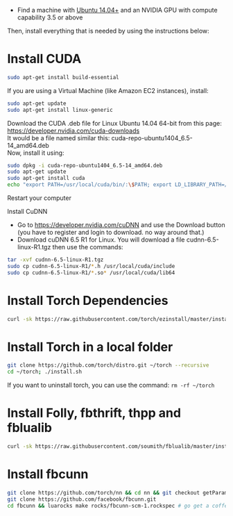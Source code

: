 - Find a machine with [Ubuntu 14.04+](http://www.ubuntu.com/) and an NVIDIA GPU with compute capability 3.5 or above

Then, install everything that is needed by using the instructions below:

Install CUDA
=============
```bash
sudo apt-get install build-essential
```

If you are using a Virtual Machine (like Amazon EC2 instances), install:
```bash
sudo apt-get update
sudo apt-get install linux-generic
```

Download the CUDA .deb file for Linux Ubuntu 14.04 64-bit from this page: https://developer.nvidia.com/cuda-downloads  
It would be a file named similar this: cuda-repo-ubuntu1404_6.5-14_amd64.deb  
Now, install it using:
```bash
sudo dpkg -i cuda-repo-ubuntu1404_6.5-14_amd64.deb
sudo apt-get update
sudo apt-get install cuda
echo "export PATH=/usr/local/cuda/bin/:\$PATH; export LD_LIBRARY_PATH=/usr/local/cuda/lib64/:\$LD_LIBRARY_PATH; " >>~/.bashrc && source ~/.bashrc
```

Restart your computer

Install CuDNN
- Go to https://developer.nvidia.com/cuDNN and use the Download button (you have to register and login to download. no way around that.)
- Download cuDNN 6.5 R1 for Linux. You will download a file cudnn-6.5-linux-R1.tgz
then use the commands:
```bash
tar -xvf cudnn-6.5-linux-R1.tgz
sudo cp cudnn-6.5-linux-R1/*.h /usr/local/cuda/include
sudo cp cudnn-6.5-linux-R1/*.so* /usr/local/cuda/lib64
```

Install Torch Dependencies
==========================
```bash
curl -sk https://raw.githubusercontent.com/torch/ezinstall/master/install-deps | bash
```

Install Torch in a local folder
================================
```bash
git clone https://github.com/torch/distro.git ~/torch --recursive
cd ~/torch; ./install.sh
```

If you want to uninstall torch, you can use the command: `rm -rf ~/torch`

Install Folly, fbthrift, thpp and fblualib
============================================
```bash
curl -sk https://raw.githubusercontent.com/soumith/fblualib/master/install_all.sh | bash
```

Install fbcunn
==============
```bash
git clone https://github.com/torch/nn && cd nn && git checkout getParamsByDevice && luarocks make rocks/nn-scm-1.rockspec
git clone https://github.com/facebook/fbcunn.git
cd fbcunn && luarocks make rocks/fbcunn-scm-1.rockspec # go get a coffee
```
